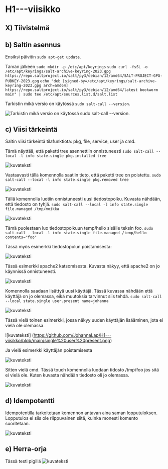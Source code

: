 # H1---viisikko
## X) Tiivistelmä

## b) Saltin asennus
Ensiksi päivitin  `sudo apt-get update`.

Tämän jälkeen 
`sudo mkdir -p /etc/apt/keyrings`
`sudo curl -fsSL -o /etc/apt/keyrings/salt-archive-keyring-2023.gpg https://repo.saltproject.io/salt/py3/debian/12/amd64/SALT-PROJECT-GPG-PUBKEY-2023.gpg`
`echo "deb [signed-by=/etc/apt/keyrings/salt-archive-keyring-2023.gpg arch=amd64] https://repo.saltproject.io/salt/py3/debian/12/amd64/latest bookworm main" | sudo tee /etc/apt/sources.list.d/salt.list`

Tarkistin mikä versio on käytössä `sudo salt-call --version`.

![Tarkistin mikä versio on käytössä `sudo salt-call --version`.](https://github.com/JohannaLap/H1---viisikko/blob/5bac7a744ed3abbeaca270ce3e7ea78e603e10e1/salt%20call%20version.png)

## c) Viisi tärkeintä
Saltin viisi tärkeintä tilafunktiota: pkg, file, service, user ja cmd.

Tämä näyttää, että paketti tree asennettiin onnistuneesti
`sudo salt-call --local -l info state.single pkg.installed tree` 

![kuvateksti](https://github.com/JohannaLap/H1---viisikko/blob/main/pkg.installed.png)

Vastaavasti tällä komennolla saatiin tieto, että paketti tree on poistettu.
`sudo salt-call --local -l info state.single pkg.removed tree`
 
![kuvateksti](https://github.com/JohannaLap/H1---viisikko/blob/main/pkg.removed.png)

Tällä komennolla luotiin onnistuneesti uusi tiedostopolku. Kuvasta nähdään, että tiedosto on tyhjä. 
`sudo salt-call --local -l info state.single file.managed /tmp/moikka`

![kuvateksti](https://github.com/JohannaLap/H1---viisikko/blob/main/filemanaged.png)

Tämä puolestaan luo tiedostopolkuun temp/hello sisälle teksin foo.
`sudo salt-call --local -l info state.single file.managed /temp/hello contents="foo" `


Tässä myös esimerkki tiedostopolun poistamisesta: 

![kuvateksti](https://github.com/JohannaLap/H1---viisikko/blob/main/file%20managed%20absent.png)

Tässä esimerkki apache2 katsomisesta. Kuvasta näkyy, että apache2 on jo käynnissä onnistuneesti.

![kuvateksti](https://github.com/JohannaLap/H1---viisikko/commit/90a586dfcaa6d7dd5afcdaa2c1bd4e04ba7a9f3b)

Komennolla saadaan lisättyä uusi käyttäjä. Tässä kuvassa nähdään että käyttäjä on jo olemassa, eikä muutoksia tarvinnut siis tehdä. 
`sudo salt-call --local state.single user.present name=johanna`


![kuvateksti](https://github.com/JohannaLap/H1---viisikko/blob/main/user%20present.png)

Tässä vielä toinen esimerkki, jossa näkyy uuden käyttäjän lisääminen, jota ei vielä ole olemassa.

![kuvateksti] (https://github.com/JohannaLap/H1---viisikko/blob/main/single%20user%20present.png)

Ja vielä esimerkki käyttäjän poistamisesta

![kuvateksti](https://github.com/JohannaLap/H1---viisikko/blob/main/user%20absent.png)

Sitten vielä cmd. Tässä touch komennolla luodaan tidosto /tmp/foo jos sitä ei vielä ole. Kuten kuvasta nähdään tiedosto oli jo olemassa.

![kuvateksti](https://github.com/JohannaLap/H1---viisikko/blob/1e333f1eed6ab3b361cda1def620e44b0d0b36c2/cmd%20run.png)

## d) Idempotentti
Idempotentilla tarkoitetaan komennon antavan aina saman lopputuloksen. Lopputulos ei siis ole riippuvainen siitä, kuinka monesti komento suoritetaan. 

![kuvateksti](https://github.com/JohannaLap/H1---viisikko/blob/main/idempotentti.png)

## e) Herra-orja
Tässä testi pigillä
![kuvateksti](https://github.com/JohannaLap/H1---viisikko/blob/main/yhteystestiping.png)

